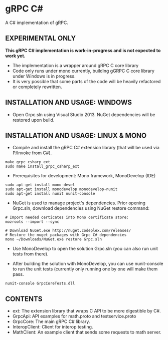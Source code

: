 gRPC C#
=======

A C# implementation of gRPC.

EXPERIMENTAL ONLY
-----------------

**This gRPC C# implementation is work-in-progress and is not expected to work yet.**

- The implementation is a wrapper around gRPC C core library
- Code only runs under mono currently, building gGRPC C core library under Windows
  is in progress.
- It is very possible that some parts of the code will be heavily refactored or
  completely rewritten.


INSTALLATION AND USAGE: WINDOWS
-------------------------------

- Open Grpc.sln using Visual Studio 2013. NuGet dependencies will be restored
  upon build.


INSTALLATION AND USAGE: LINUX & MONO
------------------------------------

- Compile and install the gRPC C# extension library (that will be used via
  P/Invoke from C#).
```
make grpc_csharp_ext
sudo make install_grpc_csharp_ext
```

- Prerequisites for development: Mono framework, MonoDevelop (IDE)
```
sudo apt-get install mono-devel
sudo apt-get install monodevelop monodevelop-nunit
sudo apt-get install nunit nunit-console
```

- NuGet is used to manage project's dependencies. Prior opening Grpc.sln,
  download dependencies using NuGet restore command:

```
# Import needed certicates into Mono certificate store:
mozroots --import --sync

# Download NuGet.exe http://nuget.codeplex.com/releases/
# Restore the nuget packages with Grpc C# dependencies
mono ~/Downloads/NuGet.exe restore Grpc.sln
```

- Use MonoDevelop to open the solution Grpc.sln (you can also run unit tests
  from there).

- After building the solution with MonoDevelop, you can use
  nunit-console to run the unit tests (currently only running one by
  one will make them pass.

```
nunit-console GrpcCoreTests.dll
```

CONTENTS
--------

- ext:
  The extension library that wraps C API to be more digestible by C#.
- GrpcApi:
  API examples for math.proto and testservice.proto
- GrpcCore:
  The main gRPC C# library.
- InteropClient:
  Client for interop testing.
- MathClient:
  An example client that sends some requests to math server.
